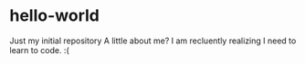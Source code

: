 # hello-world
Just my initial repository
A little about me?  I am recluently realizing I need to learn to code. :(
